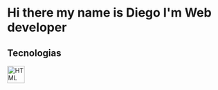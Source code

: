 <h1>Hi there my name is Diego I'm Web developer
    <h2>Tecnologias</h2>
        <img src="https://cdn-icons-png.flaticon.com/128/5968/5968267.png" alt="HTML" width="40" height="40">




